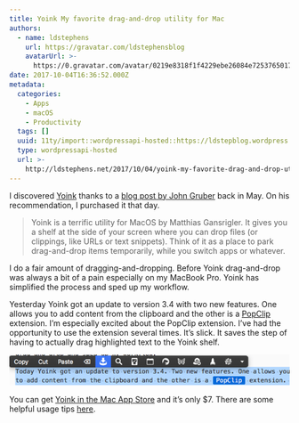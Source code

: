 ```yaml
---
title: Yoink My favorite drag-and-drop utility for Mac
authors:
  - name: ldstephens
    url: https://gravatar.com/ldstephensblog
    avatarUrl: >-
      https://0.gravatar.com/avatar/0219e8318f1f4229ebe26084e7253765017f43ca0c631be37dc6d0b8ad6e40a4?s=96&d=identicon&r=G
date: 2017-10-04T16:36:52.000Z
metadata:
  categories:
    - Apps
    - macOS
    - Productivity
  tags: []
  uuid: 11ty/import::wordpressapi-hosted::https://ldstepblog.wordpress.com/?p=1082
  type: wordpressapi-hosted
  url: >-
    http://ldstephens.net/2017/10/04/yoink-my-favorite-drag-and-drop-utility-for-mac/
---
```

I discovered [Yoink](https://itunes.apple.com/us/app/yoink-improved-drag-drop-file-management/id457622435?mt=12&uo=4&at=1000lude) thanks to a [blog post by John Gruber](https://daringfireball.net/linked/2017/05/26/yoink) back in May. On his recommendation, I purchased it that day.

> Yoink is a terrific utility for MacOS by Matthias Gansrigler. It gives you a shelf at the side of your screen where you can drop files (or clippings, like URLs or text snippets). Think of it as a place to park drag-and-drop items temporarily, while you switch apps or whatever.

I do a fair amount of dragging-and-dropping. Before Yoink drag-and-drop was always a bit of a pain especially on my MacBook Pro. Yoink has simplified the process and sped up my workflow.

Yesterday Yoink got an update to version 3.4 with two new features. One allows you to add content from the clipboard and the other is a [PopClip](http://pilotmoon.com/popclip/) extension. I’m especially excited about the PopClip extension. I’ve had the opportunity to use the extension several times. It’s slick. It saves the step of having to actually drag highlighted text to the Yoink shelf.

![](assets/screenshot-of-ulysses-10-3-17--TLq7PWIT6zpE.png)

You can get [Yoink in the Mac App Store](https://itunes.apple.com/us/app/yoink-improved-drag-drop-file-management/id457622435?mt=12&uo=4&at=1000lude) and it’s only $7. There are some helpful usage tips [here](https://eternalstorms.at/yoink/Yoink_-_Simplify_and_Improve_Drag_and_Drop_on_your_Mac/Yoink_-_Usage_Tips.html).
